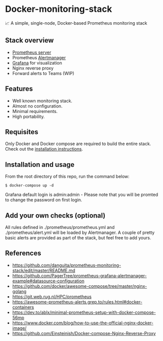 # Docker-monitoring-stack

📈 A simple, single-node, Docker-based Prometheus monitoring stack

## Stack overview

- [Prometheus server](https://prometheus.io/docs/introduction/overview/)
- Prometheus [Alertmanager](https://prometheus.io/docs/alerting/alertmanager/)
- [Grafana](http://grafana.org/) for visualization
- Nginx reverse proxy 
- Forward alerts to Teams (WIP)

## Features

- Well known monitoring stack.
- Almost no configuration.
- Minimal requirements.
- High portability.

## Requisites

Only Docker and Docker compose are required to build the entire stack.
Check out the [installation instructions](https://docs.docker.com/compose/install/).

## Installation and usage

From the root directory of this repo, run the command below:

```shell
$ docker-compose up -d
```

Grafana default login is admin:admin - Please note that you will be promted to change the password on first login.
## Add your own checks (optional)
All rules defined in ./prometheus/prometheus.yml and ./prometheus/alert.yml will be loaded by Alertmanager. A couple of pretty basic alerts are provided as part of the stack, but feel free to add yours.

## References

- https://github.com/danguita/prometheus-monitoring-stack/edit/master/README.md
- https://github.com/PagerTree/prometheus-grafana-alertmanager-example#datasource-configuration
- https://github.com/docker/awesome-compose/tree/master/nginx-golang
- https://git.web.rug.nl/HPC/prometheus
- https://awesome-prometheus-alerts.grep.to/rules.html#docker-containers
- https://dev.to/ablx/minimal-prometheus-setup-with-docker-compose-56mp
- https://www.docker.com/blog/how-to-use-the-official-nginx-docker-image/
- https://github.com/Einsteinish/Docker-compose-Nginx-Reverse-Proxy

